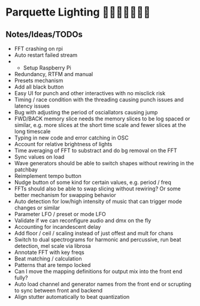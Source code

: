 # Parquette Lighting 🏋️‍♀️🕺🪩🕺🏋️‍♀️

## Notes/Ideas/TODOs
* FFT crashing on rpi
* Auto restart failed stream
* - Setup Raspberry Pi
* Redundancy, RTFM and manual
* Presets mechanism
* Add all black button
* Easy UI for punch and other interactives with no misclick risk
* Timing / race condition with the threading causing punch issues and latency issues
* Bug with adjusting the period of osciallators causing jump
* FWD/BACK memory slice needs the memory slices to be log spaced or similar, e.g. more slices at the short time scale and fewer slices at the long timescale
* Typing in new code and error catching in OSC
* Account for relative brightness of lights
* Time averaging of FFT to substract and do bg removal on the FFT
* Sync values on load
* Wave generators should be able to switch shapes without rewiring in the patchbay
* Reimplement tempo button
* Nudge button of some kind for certain values, e.g. period / freq
* FFTs should also be able to swap slicing without rewiring? Or some better mechanism for swapping behavior
* Auto detection for low/high intensity of music that can trigger mode changes or similar
* Parameter LFO / preset or mode LFO
* Validate if we can reconfigure audio and dmx on the fly
* Accounting for incandescent delay
* Add floor / ceil / scaling instead of just offest and mult for chans
* Switch to dual spectrograms for harmonic and percussive, run beat detection, mel scale via librosa
* Annotate FFT with key freqs
* Beat matching / calculation
* Patterns that are tempo locked
* Can I move the mapping definitions for output mix into the front end fully?
* Auto load channel and generator names from the front end or scrupting to sync between front and backend
* Align stutter automatically to beat quantization
